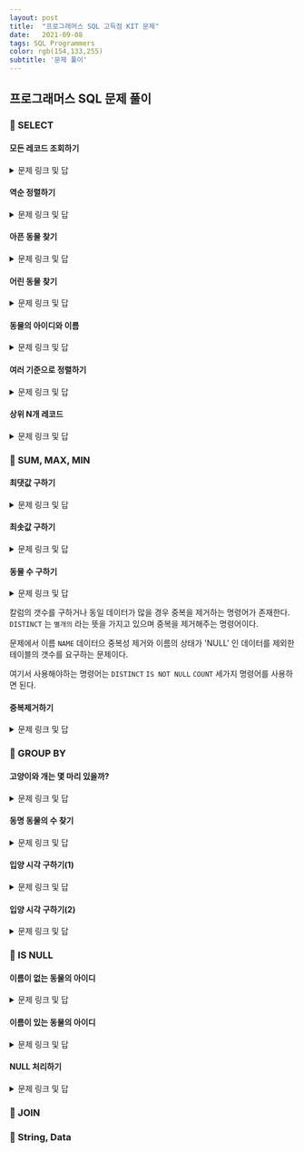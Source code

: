 ```yaml
---
layout: post
title:  "프로그래머스 SQL 고득점 KIT 문제"
date:   2021-09-08
tags: SQL Programmers
color: rgb(154,133,255)
subtitle: '문제 풀이'
---
```


## 프로그래머스 SQL 문제 풀이

### 🐹 SELECT

#### 모든 레코드 조회하기

<details>
<summary>문제 링크 및 답</summary>
<div markdown="1">

말이 필요없는 문제

[모든 레코드 조회하기](https://programmers.co.kr/learn/courses/30/lessons/59034)

```mysql-sql
SELECT * from ANIMAL_INS;
```

</div>
</details>

#### 역순 정렬하기

<details>
<summary>문제 링크 및 답</summary>
<div markdown="1">



[역순 정렬하기](https://programmers.co.kr/learn/courses/30/lessons/59035)

정렬 명령문 `ORDER BY`를 적용하는 문제이며 정렬 방법은 크게 오름차순 `ASC` 와  내림차순 `DESC`로 나뉜다. 

```mysql-sql
SELECT NAME, DATETIME FROM ANIMAL_INS  ORDER BY ANIMAL_ID DESC;
```

</div>
</details>

#### 아픈 동물 찾기

<details>
<summary>문제 링크 및 답</summary>
<div markdown="1">

특정 데이터를 조회하는 방법으로 `WHERE`절을 사용한다. 

[아픈동물 찾기](https://programmers.co.kr/learn/courses/30/lessons/59036)

```mysql-sql
SELECT ANIMAL_ID, NAME FROM ANIMAL_INS WHERE INTAKE_CONDITION='Sick';
```

</div>
</details>

#### 어린 동물 찾기

<details>
<summary>문제 링크 및 답</summary>
<div markdown="1">

특정 데이터를 조회하는 방법은 `!=` 부호를 사용하면 특정 데이터를 제외한 나머지 데이터를 조회할 수 있다.

[어린 동물 찾기](https://programmers.co.kr/learn/courses/30/lessons/59037)

```mysql-sql
SELECT ANIMAL_ID, NAME from ANIMAL_INS where INTAKE_CONDITION !='Aged' ;
```

</div>
</details>

#### 동물의 아이디와 이름

<details>
<summary>문제 링크 및 답</summary>
<div markdown="1">

[동물의 아이디와 이름](https://programmers.co.kr/learn/courses/30/lessons/59403)

```mysql-sql
SELECT ANIMAL_ID, NAME FROM ANIMAL_INS ORDER BY ANIMAL_ID ASC;
```

</div>
</details>

#### 여러 기준으로 정렬하기

<details>
<summary>문제 링크 및 답</summary>
<div markdown="1">

두 열의 데이터 정렬기준으로 서로 다르게 할 경우는 별개의 데이터 정렬 방식을 정의 해주면 된다.

` ORDER BY "1번 정렬",  "2번 정렬" `

[여러기준으로 정렬하기](https://programmers.co.kr/learn/courses/30/lessons/59404)


```mysql-sql
SELECT ANIMAL_ID,NAME,DATETIME from ANIMAL_INS order by NAME asc, DATETIME DESC;
```

</div>
</details>

#### 상위 N개 레코드

<details>
<summary>문제 링크 및 답</summary>
<div markdown="1">

정렬된 데이터를 위에서 혹은 아래서 N개의 데이터를 조회하고 싶은 경우는 어떠할까?
`LIMIT` 명령어는 사용자가 원하는 데이터의 개수를 입력하면 위에서부터 데이터를 조회할 수 있도록 해준다. 

[상위 N 개 레코드](https://programmers.co.kr/learn/courses/30/lessons/59405)

```mysql-sql
SELECT NAME FROM ANIMAL_INS ORDER BY DATETIME ASC LIMIT 1;
```

</div>
</details>

### 🐹 SUM, MAX, MIN

#### 최댓값 구하기

<details>
<summary>문제 링크 및 답</summary>
<div markdown="1">

아래 두가지 방법을 사용할 수 있지만 **정석** 방식은 MAX() 혹은 MIN() 방식을 사용하여 최대 최소를

구하는 방식이다.

`ORDER BY` 사용범의 기본적인 방법이며 추가적으로 `DESC` 는 **내림차순 정렬** 명령어 이다.
`LIMIT` 는 지정된 갯수 만큼 출력하는 명령어 이다.

[최댓값 구하기](https://programmers.co.kr/learn/courses/30/lessons/59415)

```mysql-sql
SELECT MAX(DATETIME) FROM ANIMAL_INS;
                         OR
SELECT DATETIME FROM ANIMAL_INS ORDER BY DATETIME DESC LIMIT 1;
```

</div>
</details>

#### 최솟값 구하기

<details>
<summary>문제 링크 및 답</summary>
<div markdown="1">

[최솟값 구하기](https://programmers.co.kr/learn/courses/30/lessons/59038)

`최댓값 구하기` 문제에서 오름차순 정렬 후 1개의 데이터를 뽑으면 되는 문제이다.

** 정석 **
```mysql-sql
SELECT MIN(DATETIME) FROM ANIMAL_INS;

                OR
                
SELECT DATETIME FROM ANIMAL_INS ORDER BY DATETIME ASC LIMIT 1;
```

</div>
</details>

#### 동물 수 구하기

<details>
<summary>문제 링크 및 답</summary>
<div markdown="1">

[동물의 수 구하기](https://programmers.co.kr/learn/courses/30/lessons/59406)

테이블 상에서 전체 동물의 수는 행의 갯수(애트리뷰트)를 구하면 된다.

행의 갯수는 `COUNT(*)` 명령어 이다.

```mysql-sql
SELECT COUNT(*) FROM ANIMAL_INS;
```

만일 특정 테이터의 갯수를 구하고 싶다면?

"DOG" 의 갯수 구하기

```mysql-sql
SELECT COUNT(ANIMAL_TYPE) FROM ANIMAL_INS WHERE ANIMAL_TYPE = 'DOG';
                                  OR
SELECT COUNT(CASE WHEN ANIMAL_TYPE ='DOG' THEN 1 END) FROM ANIMAL_INS;
```

</div>
</details>

칼럼의 갯수를 구하거나 동일 데이터가 많을 경우 중복을 제거하는 명령어가 존재한다.
`DISTINCT` 는 `별개의` 라는 뜻을 가지고 있으며 중복을 제거해주는 명령어이다.

문제에서 이름 `NAME` 데이터으 중복성 제거와 이름의 상태가 'NULL' 인 데이터를 제외한 테이블의 갯수를
요구하는 문제이다.

여기서 사용해야하는 명령어는 `DISTINCT` `IS NOT NULL` `COUNT` 세가지 명령어를 사용하면 된다.

#### 중복제거하기

<details>
<summary>문제 링크 및 답</summary>
<div markdown="1">

[중복 제거하기](https://programmers.co.kr/learn/courses/30/lessons/59408)


```mysql-sql
SELECT COUNT(DISTINCT NAME) FROM ANIMAL_INS WHERE NAME IS NOT NULL;
```

</div>
</details>

### 🐹 GROUP BY

#### 고양이와 개는 몇 마리 있을까?

<details>
<summary>문제 링크 및 답</summary>
<div markdown="1">

[고양이와 개는 몇 마리 있을까?](https://programmers.co.kr/learn/courses/30/lessons/59040)

핵심은 Group By와 COUNT() 명령어를 얼마나 잘 이해하였는 지에 대한 문제이다.

출력의 결과가 타입과, 타입별 동물의 마릿수 이므로  COUNT() 명령어를 추가적으로 입력해주고 

단, **동물 전체의 마리수(개+ 고양이)** 가 아닌 각 동물의 마릿수가 출력될 수 있도록 **group by 명령어**를 추가 입력해 주도록 한다.


```mysql-sql
SELECT ANIMAL_TYPE, count(ANIMAL_TYPE) 
from ANIMAL_INS 
group by ANIMAL_TYPE
order by ANIMAL_TYPE;
```

</div>
</details>

#### 동명 동물의 수 찾기

<details>
<summary>문제 링크 및 답</summary>
<div markdown="1">

[동명 동물의 수 찾기](https://programmers.co.kr/learn/courses/30/lessons/59041)

집계 함수 (SUM(), COUNT() ... )사용시에는 WHERE절을 사용할 수 없는 것을 꼭 알고 있어야한다.

집계함수 사용시 WHERE절과 같은 조건문을 사용하고 싶다면 HAVING 문을 사용해야 한다.

```mysql-sql
SELECT NAME, COUNT(NAME)
FROM ANIMAL_INS
GROUP BY NAME  
HAVING COUNT(NAME) >1
ORDER BY NAME;
```

</div>
</details>

#### 입양 시각 구하기(1)

<details>
<summary>문제 링크 및 답</summary>
<div markdown="1">

[입양 시각 구하기(1)](https://programmers.co.kr/learn/courses/30/lessons/59412)

가장 눈여겨 봐야할 문법은 시간을 관리하는 **HOUR 명령어** 일것이다. 동시에 시간과 시간 사이의 조건을 더해줄 AND 절까지 

작성하면 될것이다.


[날짜 관련 함수 모음](https://jang8584.tistory.com/7)
```mysql-sql
SELECT HOUR(DATETIME) AS 'HOUR', COUNT(HOUR(DATETIME)) AS 'COUNT'
FROM ANIMAL_OUTS
WHERE HOUR(DATETIME) >= 9 AND HOUR(DATETIME) <=19
GROUP BY HOUR(DATETIME)
ORDER BY HOUR(DATETIME)
```

</div>
</details>

#### 입양 시각 구하기(2)

<details>
<summary>문제 링크 및 답</summary>
<div markdown="1">

[입양 시각 구하기(2)](https://programmers.co.kr/learn/courses/30/lessons/59412)

테이플의 형태는 [입양 시각 구하기(1)](https://programmers.co.kr/learn/courses/30/lessons/59412)과 동일하나

다음 문제는 어느 시간이 가장 활발하게 이루어지는가에 대한 문제이다. 때문에 모든 시간 (00 ~ 24시)의 시간을 모두 구분하여 
확인해야한다.

우선 시간에 따른 테이블을 만들어준다. (답은 아래)

`@변수` 를 통해 시간 증가를 튜플의 크기만큼 시간을 부여한다.

(해당 테이블은 99개의 튜플로 이루어져 있기 때문에 `0 ~ 99` 까지 1씩 증가하는 튜플이 만들어진다.)

```mysql-sql
SET @hour := -1

SELECT (@hour := @hour + 1)
FROM ANIMAL_OUTS;
```

`@hour := @hour + 1`는 java에서 `변수++;` 와 동일하다.

1. 문제는 각 애트리 뷰트가 다른 성질을 가지고 있기때문에 별도으 `SELECT문`을 작성해 주어야 한다는 것이다.

HOUR에 대한 애트리뷰트를 작성은 어렵지 않다.
```mysql-sql
SET @hour := -1; -- 변수 선언

SELECT (@hour := @hour + 1) as HOUR
FROM ANIMAL_OUTS
WHERE @hour < 23
```

2. 다음은 동일 시간대의 등장 회수 이므로 COUNT() 함수를 작성해 주며 변수 `@hour` 은 프로세스가 종료되기 까지 1씩 증가되므로 

`WHERE절` 에 조건으로 사용해주면 동일 시간대의 갯수를 구할 수 있다.
```mysql-sql
SET @hour := -1; -- 변수 선언

SELECT COUNT(*) FROM ANIMAL_OUTS WHERE HOUR(DATETIME) = @hour as `COUNT`;

```

3. 마지막으로 두가지 쿼리를 합해주는 것으로 최종 쿼리가 완성이 되어진다.

```mysql-sql
SET @hour := -1; -- 변수 선언

SELECT (@hour := @hour + 1) as HOUR,
(SELECT COUNT(*) FROM ANIMAL_OUTS WHERE HOUR(DATETIME) = @hour) as COUNT
FROM ANIMAL_OUTS
WHERE @hour < 23
```

<추가>
MySQL에서 '=' 연산자는 두 가지 의미로 해석됨

우선 SET 문이나 UPDATE 문의 SET 절에서 사용되면, 왼쪽 피연산자에 오른쪽 피연산자를 대입하는 대입 연산자로 해석

SET 문이나 UPDATE 문의 SET 절 이외에서 사용되면, 왼쪽 피연산자와 오른쪽 피연산자를 비교하는 비교 연산자로 해석

</div>
</details>

### 🐹 IS NULL

#### 이름이 없는 동물의 아이디

<details>
<summary>문제 링크 및 답</summary>
<div markdown="1">

[이름이 없는 동물의 아이디](https://programmers.co.kr/learn/courses/30/lessons/59039)

전체 테이블을 조회 후 조건절에 `null` 값을 초회 해주면 되겠다. 

단, 조건절에서 `==` 등호는 사용할 수 없으니 반드시 `IS` 명령어를 사용해야한다.

```mysql-sql
SELECT ANIMAL_ID from ANIMAL_INS WHERE NAME IS NULL;
```

</div>
</details>


#### 이름이 있는 동물의 아이디

<details>
<summary>문제 링크 및 답</summary>
<div markdown="1">

[이름이 있는 동물의 아이디](https://programmers.co.kr/learn/courses/30/lessons/59407)

그렇다면 반대로 이름을 조회할 경우는 어떻게 구현할까?

`IS` 명령어가 `WHERE` 절에서 `==` 와 같은 의미라면 

`IS NOT`은 `!=` 와 같은 의미 입니다.


```mysql-sql
SELECT ANIMAL_ID from ANIMAL_INS WHERE NAME IS NOT NULL;
```

</div>
</details>

#### NULL 처리하기

<details>
<summary>문제 링크 및 답</summary>
<div markdown="1">

[NULL 처리하기](https://programmers.co.kr/learn/courses/30/lessons/59410)

테이블의 일부 데이터가 `NULL` 값인 경우 그 의미를 모르는 사용자 들에게 `No name` 을 반환 하도록 구현하려한다.

우선 `NULL` 값을 조회하는 쿼리를 작성 후 생각해보자.

```mysql-sql
SELECT ANIMAL_TYPE FROM ANIMAL_INS WHERE NAME IS NULL;
```

그 후, 출력 부분인 `SELECT` 부분을 통해 **해당 값이 `NULL` 일 경우 "NO name"으로 출력** 되도록 조건절을 주어야 한다.

여기서 `IFNULL` 명령어를 사용하면 되겠다. 동시에 `WHERE`문은 필요가 없으니 지워주도록 한다.

```mysql-sql
SELECT ANIMAL_TYPE, ifNULL(NAME, "No name") FROM ANIMAL_INS;
```

마지막으로 원하는 테이블을 출력할 수 있도록 구현해주면 된다.

```mysql-sql
SELECT ANIMAL_TYPE, IFNULL(NAME, "No name") AS NAME, SEX_UPON_INTAKE FROM ANIMAL_INS;
```

</div>
</details>

### 🐹 JOIN

### 🐹 String, Data